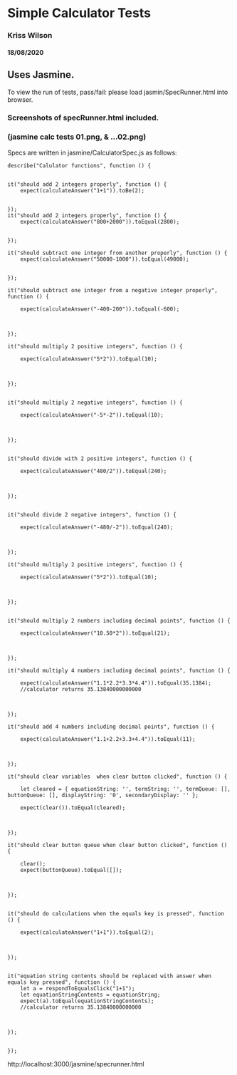 # Simple Calculator Tests

### Kriss Wilson

#### 18/08/2020

## Uses Jasmine.

To view the run of tests, pass/fail: please load jasmin/SpecRunner.html into browser.

### Screenshots of specRunner.html included.

### (jasmine calc tests 01.png, & ...02.png)

Specs are written in jasmine/CalculatorSpec.js as follows:

    describe("Calulator functions", function () {


    it("should add 2 integers properly", function () {
        expect(calculateAnswer("1+1")).toBe(2);


    });
    it("should add 2 integers properly", function () {
        expect(calculateAnswer("800+2000")).toEqual(2800);


    });

    it("should subtract one integer from another properly", function () {
        expect(calculateAnswer("50000-1000")).toEqual(49000);


    });

    it("should subtract one integer from a negative integer properly", function () {

        expect(calculateAnswer("-400-200")).toEqual(-600);



    });

    it("should multiply 2 positive integers", function () {

        expect(calculateAnswer("5*2")).toEqual(10);



    });


    it("should multiply 2 negative integers", function () {

        expect(calculateAnswer("-5*-2")).toEqual(10);



    });


    it("should divide with 2 positive integers", function () {

        expect(calculateAnswer("480/2")).toEqual(240);



    });


    it("should divide 2 negative integers", function () {

        expect(calculateAnswer("-480/-2")).toEqual(240);



    });

    it("should multiply 2 positive integers", function () {

        expect(calculateAnswer("5*2")).toEqual(10);



    });


    it("should multiply 2 numbers including decimal points", function () {

        expect(calculateAnswer("10.50*2")).toEqual(21);



    });

    it("should multiply 4 numbers including decimal points", function () {

        expect(calculateAnswer("1.1*2.2*3.3*4.4")).toEqual(35.1384);
        //calculator returns 35.13840000000000



    });

    it("should add 4 numbers including decimal points", function () {

        expect(calculateAnswer("1.1+2.2+3.3+4.4")).toEqual(11);



    });

    it("should clear variables  when clear button clicked", function () {

        let cleared = { equationString: '', termString: '', termQueue: [], buttonQueue: [], displayString: '0', secondaryDisplay: '' };

        expect(clear()).toEqual(cleared);



    });

    it("should clear button queue when clear button clicked", function () {

        clear();
        expect(buttonQueue).toEqual([]);



    });


    it("should do calculations when the equals key is pressed", function () {

        expect(calculateAnswer("1+1")).toEqual(2);



    });


    it("equation string contents should be replaced with answer when equals key pressed", function () {
        let a = respondToEqualsClick("1+1");
        let equationStringContents = equationString;
        expect(a).toEqual(equationStringContents);
        //calculator returns 35.13840000000000



    });


    });

http://localhost:3000/jasmine/specrunner.html
